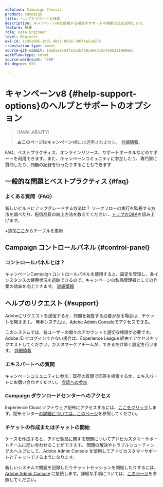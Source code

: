 ```yaml
---
solution: Campaign Classic
product: campaign
title: ヘルプとサポートを検索
description: キャンペーンv8を使用する場合のサポートの検索方法を説明します。
feature: 概要
role: Data Engineer
level: Beginner
exl-id: 1c45e005-1dd1-4b91-b928-7d0f4a51e075
translation-type: tm+mt
source-git-commit: 1eab5e9c54f2653b4b8ca9a7c2c4b06231980ed5
workflow-type: tm+mt
source-wordcount: '359'
ht-degree: 55%

---
```


# キャンペーンv8 {#help-support-options}のヘルプとサポートのオプション


>[!AVAILABILITY]
>
> :warning:**このページはキャンペーンv8**&#x200B;には適用されません。 [詳細情報](campaign-faq.md)。


FAQ、ベストプラクティス、オンラインリソース、サポートポータルなどのサポートを利用できます。また、キャンペーンコミュニティに参加したり、専門家に質問したり、問題の記録を行ったりすることもできます

## 一般的な問題とベストプラクティス {#faq}

### よくある質問（FAQ）

新しいビルドにアップグレードする方法は？  ワークフローの実行を監視する方法を調べたり、配信品質の向上方法を教えてください… [トップのQ&amp;A](campaign-faq.md)を読み上げます。

+追加[ここ](https://experienceleague.adobe.com/docs/campaign-classic/using/getting-started/support.html?lang=en#faq)からテーブルを更新

## Campaign コントロールパネル {#control-panel}

### コントロールパネルとは？

キャンペーンCampaign コントロールパネルを使用すると、設定を管理し、各インスタンスの使用状況を追跡できるので、キャンペーンの製品管理者としての作業の効率を向上できます。
[詳細情報](../config/self-service.md)

## ヘルプのリクエスト {#support}

Adobeにリクエストを送信するか、問題を報告する必要がある場合は、チケットを開きます。 発券システムは、[Adobe Admin Console](https://adminConsole.adobe.com/overview)でアクセスできる。

このシステムでは、各ユーザーの個々のアカウントと適切な権限が必要です。 Adobe ID でログインできない場合は、Experience League 経由でアクセスをリクエストしてください。カスタマーケアチームが、できるだけ早く設定を行います。 [詳細情報](https://helpx.adobe.com/jp/enterprise/using/support-for-experience-cloud.html)

### エキスパートへの質問

キャンペーンコミュニティに参加：既存の質問で回答を検索するか、エキスパートにお問い合わせください。 [会話への参加](https://experienceleaguecommunities.adobe.cadobe-campaign-classic/ct-p/adobe-campaign-classic-community)

### Campaign ダウンロードセンターへのアクセス

Experience Cloud ソフトウェア配布にアクセスするには、[ここをクリック](https://experience.adobe.com/#/downloads/content/software-distribution/jp/campaign.html)します。配布センター[の詳細については、このページ](https://docs.adobe.com/content/help/ja-JP/experience-cloud/software-distribution/home.html)を参照してください。

### チケットの作成またはチャットの開始

ケースを作成すると、アドビ製品に関する問題についてアドビカスタマーサポートチームに問い合わせることができます。 問題の解決やトラブルシューティングのヘルプとして、Adobe Admin Console を使用してアドビカスタマーサポートとチャットできるようになります。

新しいシステムで問題を記録したりチャットセッションを開始したりするには、[Adobe Admin Console](https://adminConsole.adobe.com/overview) に接続します。詳細な手順については、[このページ](https://helpx.adobe.com/enterprise/using/support-for-experience-cloud.html)を参照してください。

